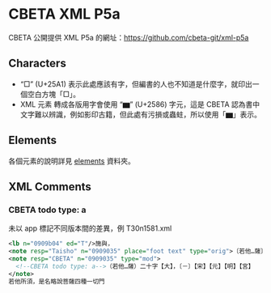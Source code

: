 # CBETA XML P5a

CBETA 公開提供 XML P5a 的網址：https://github.com/cbeta-git/xml-p5a

## Characters

* “□” (U+25A1) 表示此處應該有字，但編書的人也不知道是什麼字，就印出一個空白方塊「□」。
* XML <unclear> 元素 轉成各版用字會使用 “▆” (U+2586) 字元，這是 CBETA 認為書中文字難以辨識，例如影印古籍，但此處有污損或蟲蛀，所以使用「▆」表示。 

## Elements

各個元素的說明詳見 [elements](elements) 資料夾。

## XML Comments

### CBETA todo type: a

未以 app 標記不同版本間的差異，例 T30n1581.xml

```xml
<lb n="0909b04" ed="T"/>施與，
<note resp="Taisho" n="0909035" place="foot text" type="orig">〔若他…薩〕二十字－【三】【宮】</note>
<note resp="CBETA" n="0909035" type="mod">
  <!--CBETA todo type: a-->（若他…薩）二十字【大】，〔－〕【宋】【元】【明】【宮】
</note>
若他所須，是名略說菩薩四種一切門
```
